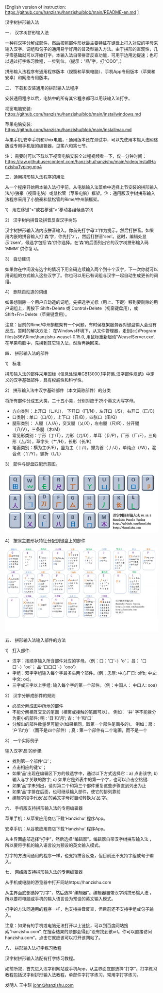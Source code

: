 ﻿[English version of instruction: https://github.com/hanzishu/hanzishu/blob/main/README-en.md ]

汉字树拼形输入法 


一． 汉字树拼形输入法

一种将汉字分解成部件，然后按照部件形状最主要特征在键盘上打入对应的字母来输入汉字、词组和句子的通用易学好用的普及型输入方法。由于拼形的直观性，几乎零基础就可以开始打字。本输入法自带拼音反查功能，可用于边用边提速；也可以通过打字练习教程，一步到位。（提示：“品”字，打“OOO”。）
   
拼形输入法程序有通用程序版本（视窗和苹果电脑）、手机App专用版本（苹果和安卓）和网络专用版本。
       

二． 下载和安装通用的拼形输入法程序

安装通用程序以后，电脑中的所有其它程序都可以用该输入法打字。
   
视窗电脑安装: https://github.com/hanzishu/hanzishu/blob/main/installwindows.md

苹果电脑安装: https://github.com/hanzishu/hanzishu/blob/main/installmac.md

苹果手机,安卓手机和Unix电脑，: 通用版本还在测试中，可以先使用本输入法网络版或专用手机版的编辑器，见笫六和笫七节。

注： 需要时可以下载以下视窗电脑安装全过程视频看一下，仅一分钟时间：https://raw.githubusercontent.com/hanzishu/hanzishu/main/video/InstallHanzishuTyping.mp4

三．通用拼形输入法程序的用法

从一个程序开始用本输入法打字前，从电脑输入法菜单中选择上节安装的拼形输入法/小狼豪（视窗电脑）或鼠松管（苹果电脑）框架。注：通用版汉字树拼形输入法程序采用了小狼豪和鼠松管的Rime/中州韻框架。

1） 用左移键“<”或右移键“>”移动各组候选字词

2） 汉字树内拼音及拼音反查汉字树码

汉字树拼形输入法内嵌拼音输入。你首先打字母‘z’作为提示，然后打拼音。如果用内嵌的拼音输入打‘森’字，你先打‘z’，，然后打拼音‘sen’。这时，编辑处显示‘zsen’，候选字包括‘森’供你选择。在‘森’的后面列出它的汉字树拼形输入码 ’MMM’ 供你复习。

3） 自动建词

如果你在中间没有选字的情况下用全码连续输入两个到十个汉字，下一次你就可以用词组的方式输入这些汉字了。你也可以用已有词组与汉字一起自动生成更长的词组。

4） 删除自动造的词组

如果想删除一个用户自动造的词组，先把选字光标（用上、下键）移到要刪除的用户词组上，再按下 Shift+Delete 或 Control+Delete（视窗键盘用），或Shift+Fn+Delete（苹果键盘用）。

注意：目前的Rime/中州韻框架有一个问题，有时侯框架服务器对键盘输入会没有反应。暂时的解决方法： 在Windows环境下，从文件管理器，走到[c:]\Program files(x86)\Rime\hanzishu-weasel-0.15.0\, 用鼠标重新起动'WeaselServer.exe'. 在苹果电脑中，先换到其它输入法，然后再换回来。


四． 拼形输入法的部件

1） 标准

拼形输入法的部件采用国标《信息处理用GB13000.1字符集.汉字部件规范》中定义的汉字基础部件，具有权威性和科学性。

2） 拼形输入法中汉字基础部件（本文简称部件）的分类

将所有部件分成五大类，二十五小类，分别对应于25个英文大写字母。

- 方向类别：上开口（凵/U）， 下开口（冂/N），左开口（/S），右开口（匚/C）
- 口类别：单口（口/O），上下口（日/B），四张口（田/Q）
- 腿形类别： 人腿（人/A），交叉腿（乂/X），左右腿（尺/R），分开腿（八/V），三条腿（木/M）
- 常见形类别：丁形（丁/T），刀形（刀/D），单耳（卩/P），厂形（厂/F），三角形（厶/G），草字头（艹/H），长形（长/K）
- 笔画类别：横为主(E/E），竖为主（丨/I），撇为首（丿/J），单纯点（/W），混合点（丫/Y），竖折（L/L）
   
3） 部件与键盘匹配示意图。
       
![alt text](https://github.com/hanzishu/hanzishu/blob/main/keymapping.png)

4） 按照主要形状特征分配到键盘上的部件
   
![alt text](https://github.com/hanzishu/hanzishu/blob/main/detailedkeymapping.png)
       

五． 拼形输入法输入部件的方法

1） 打入部件:

- 汉字：按顺序输入所含部件对应的字母。（例：口：'口'-〉'o'； 吕： '口口'-〉'oo'； 品:'口口口'-〉'ooo'）
- 字组：双字字组输入每个字最多头两个部件。(例：忠厚: 中心厂日: olfb; 中文: 中文: ox)。
- 三字或三字以上字组: 输入每个字的第一个部件。（例：中国人： 中口人: ooa）

2） 汉字分解成部件的规则

- 必须分解成图中所示的部件
- 不能分解相互交叉的笔画（相离或接触的笔画可以）。 例如： ‘井’ 字不能拆分为更小的部件; 明 : ‘日’和‘月’; 古 : ‘十’和‘口’
- 分解出的部件数量尽可能少(如果相同，取第一个部件笔画多的)。 例如：房 : ‘户’和‘方’ （而不是四个部件）; 夏 : 第一个部件有二个笔画，而不是一个
   
3） 一个实际例子

输入汉字‘品’的步骤:

- 找到第一个部件‘口’；
- 点击相应的键‘o’；
- 如果‘品’出现在编辑区下方的候选字中，通过以下方式选择它：a) 点击该字; b) 输入与字关联的数字; c) 如果它是外表中的第一个字，也可以点击空格键.
- 如果‘品’字未列出，请对第二个和第三个部件重复这些步骤直到列出为止
- 如果‘品’字排在后面，也可继续输入部件，使它的排列靠前
- 编辑字段中代表‘品’的英文字母将自动转换为‘品’字。


六． 手机版支持拼形输入法的专用编辑器

苹果手机：从苹果应用商店下载‘Hanzishu’ 程序App。

安卓手机：从谷歌应用商店下载‘Hanzishu’ 程序App。

从主界面底部选择“打字”，然后选择“编辑器”。编辑器自带汉字树拼形输入法 ，所以要将手机的输入语言设为预设的英文输入模式。

打字的方法同通用的程序一样，也支持拼音反查，但目前还不支持字组或句子输入。


七． 网络版支持拼形输入法的专用编辑器

从手机或电脑的游览器中打开网站https://hanzishu.com

从主界面底部选择“打字”，然后选择“编辑器”。编辑器自带汉字树拼形输入法 ，所以要将电脑或手机的输入语言设为预设的英文输入模式。

打字的方法同通用的程序一样，也支持拼音反查，但目前还不支持字组或句子输入。

注意：如果有的手机或电脑无法打开以上链接，可以到百度网站搜索“hanzishu.com”, 在搜索结果的顶部会得到“没有找到该url。你可以直接访问hanzishu.com”。点击它就应该可以打开该网站了。


八． 拼形输入法打字练习教程

汉字树拼形输入法配有打字练习教程。
   
如前所叙，首先进入汉字树网站或手机App，从主界面底部选择“打字”。打字练习教程包括汉字树拼形输入法教程，单部件字打字练习，常用字打字练习。

发明人	王中琪	 john@hanzishu.com


